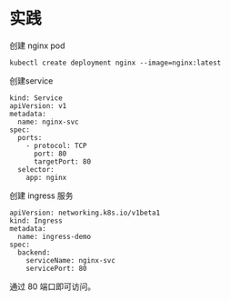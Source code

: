 # 实践

创建 nginx pod

```text
kubectl create deployment nginx --image=nginx:latest
```

创建service

```text
kind: Service
apiVersion: v1
metadata:
  name: nginx-svc
spec:
  ports:
    - protocol: TCP
      port: 80
      targetPort: 80
  selector:
    app: nginx
```

创建 ingress 服务

```text
apiVersion: networking.k8s.io/v1beta1
kind: Ingress
metadata:
  name: ingress-demo
spec:
  backend:
    serviceName: nginx-svc
    servicePort: 80
```

通过 80 端口即可访问。

